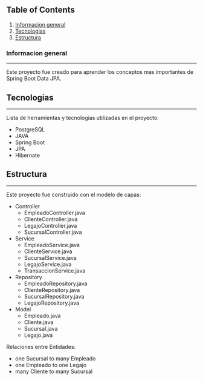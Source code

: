## Table of Contents
1. [Informacion general](#Informacion-general)
2. [Tecnologias](#Tecnologia)
3. [Estructura](#Estructura)

### Informacion general
***
Este proyecto fue creado para aprender los conceptos mas importantes de Spring Boot Data JPA.

## Tecnologias
***
Lista de herramientas y tecnologias utilizadas en el proyecto:
* PostgreSQL
* JAVA
* Spring Boot 
* JPA
* Hibernate
## Estructura
***
Este proyecto fue construido con el modelo de capas:
* Controller
  * EmpleadoController.java
  * ClienteController.java
  * LegajoController.java
  * SucursalController.java
* Service
  * EmpleadoService.java
  * ClienteService.java
  * SucursalService.java
  * LegajoService.java
  * TransaccionService.java
* Repository
  * EmpleadoRepository.java
  * ClienteRepository.java
  * SucursalRepository.java
  * LegajoRepository.java
* Model
  * Empleado.java
  * Cliente.java
  * Sucursal.java
  * Legajo.java

Relaciones entre Entidades:
* one Sucursal to many Empleado
* one Empleado to one Legajo
* many Cliente to many Sucursal

